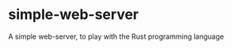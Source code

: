 simple-web-server
=================

A simple web-server, to play with the Rust programming language